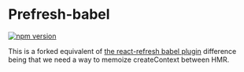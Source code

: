 # Prefresh-babel

[![npm version](https://badgen.net/npm/v/@prefresh/babel)](https://www.npmjs.com/package/@prefresh/babel)

This is a forked equivalent of [the react-refresh babel plugin](https://github.com/facebook/react/blob/master/packages/react-refresh/src/ReactFreshBabelPlugin.js)
difference being that we need a way to memoize createContext between HMR.
